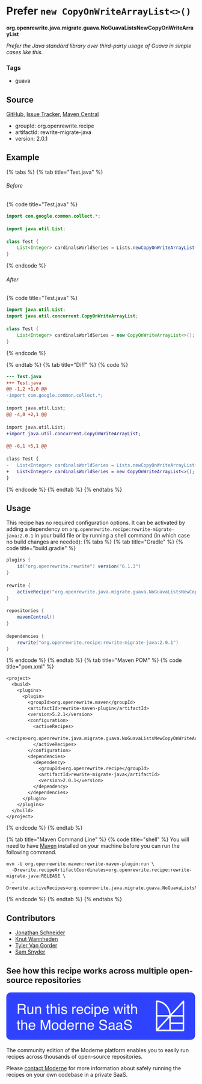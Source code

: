 # Prefer `new CopyOnWriteArrayList<>()`

**org.openrewrite.java.migrate.guava.NoGuavaListsNewCopyOnWriteArrayList**

_Prefer the Java standard library over third-party usage of Guava in simple cases like this._

### Tags

* guava

## Source

[GitHub](https://github.com/openrewrite/rewrite-migrate-java/blob/main/src/main/java/org/openrewrite/java/migrate/guava/NoGuavaListsNewCopyOnWriteArrayList.java), [Issue Tracker](https://github.com/openrewrite/rewrite-migrate-java/issues), [Maven Central](https://central.sonatype.com/artifact/org.openrewrite.recipe/rewrite-migrate-java/2.0.1/jar)

* groupId: org.openrewrite.recipe
* artifactId: rewrite-migrate-java
* version: 2.0.1

## Example


{% tabs %}
{% tab title="Test.java" %}

###### Before
{% code title="Test.java" %}
```java
import com.google.common.collect.*;

import java.util.List;

class Test {
    List<Integer> cardinalsWorldSeries = Lists.newCopyOnWriteArrayList();
}
```
{% endcode %}

###### After
{% code title="Test.java" %}
```java
import java.util.List;
import java.util.concurrent.CopyOnWriteArrayList;

class Test {
    List<Integer> cardinalsWorldSeries = new CopyOnWriteArrayList<>();
}
```
{% endcode %}

{% endtab %}
{% tab title="Diff" %}
{% code %}
```diff
--- Test.java
+++ Test.java
@@ -1,2 +1,0 @@
-import com.google.common.collect.*;
-
import java.util.List;
@@ -4,0 +2,1 @@

import java.util.List;
+import java.util.concurrent.CopyOnWriteArrayList;

@@ -6,1 +5,1 @@

class Test {
-   List<Integer> cardinalsWorldSeries = Lists.newCopyOnWriteArrayList();
+   List<Integer> cardinalsWorldSeries = new CopyOnWriteArrayList<>();
}
```
{% endcode %}
{% endtab %}
{% endtabs %}


## Usage

This recipe has no required configuration options. It can be activated by adding a dependency on `org.openrewrite.recipe:rewrite-migrate-java:2.0.1` in your build file or by running a shell command (in which case no build changes are needed): 
{% tabs %}
{% tab title="Gradle" %}
{% code title="build.gradle" %}
```groovy
plugins {
    id("org.openrewrite.rewrite") version("6.1.3")
}

rewrite {
    activeRecipe("org.openrewrite.java.migrate.guava.NoGuavaListsNewCopyOnWriteArrayList")
}

repositories {
    mavenCentral()
}

dependencies {
    rewrite("org.openrewrite.recipe:rewrite-migrate-java:2.0.1")
}
```
{% endcode %}
{% endtab %}
{% tab title="Maven POM" %}
{% code title="pom.xml" %}
```markup
<project>
  <build>
    <plugins>
      <plugin>
        <groupId>org.openrewrite.maven</groupId>
        <artifactId>rewrite-maven-plugin</artifactId>
        <version>5.2.1</version>
        <configuration>
          <activeRecipes>
            <recipe>org.openrewrite.java.migrate.guava.NoGuavaListsNewCopyOnWriteArrayList</recipe>
          </activeRecipes>
        </configuration>
        <dependencies>
          <dependency>
            <groupId>org.openrewrite.recipe</groupId>
            <artifactId>rewrite-migrate-java</artifactId>
            <version>2.0.1</version>
          </dependency>
        </dependencies>
      </plugin>
    </plugins>
  </build>
</project>
```
{% endcode %}
{% endtab %}

{% tab title="Maven Command Line" %}
{% code title="shell" %}
You will need to have [Maven](https://maven.apache.org/download.cgi) installed on your machine before you can run the following command.

```shell
mvn -U org.openrewrite.maven:rewrite-maven-plugin:run \
  -Drewrite.recipeArtifactCoordinates=org.openrewrite.recipe:rewrite-migrate-java:RELEASE \
  -Drewrite.activeRecipes=org.openrewrite.java.migrate.guava.NoGuavaListsNewCopyOnWriteArrayList
```
{% endcode %}
{% endtab %}
{% endtabs %}

## Contributors
* [Jonathan Schneider](jkschneider@gmail.com)
* [Knut Wannheden](knut@moderne.io)
* [Tyler Van Gorder](tkvangorder@users.noreply.github.com)
* [Sam Snyder](sam@moderne.io)


## See how this recipe works across multiple open-source repositories

[![Moderne Link Image](/.gitbook/assets/ModerneRecipeButton.png)](https://app.moderne.io/recipes/org.openrewrite.java.migrate.guava.NoGuavaListsNewCopyOnWriteArrayList)

The community edition of the Moderne platform enables you to easily run recipes across thousands of open-source repositories.

Please [contact Moderne](https://moderne.io/product) for more information about safely running the recipes on your own codebase in a private SaaS.
